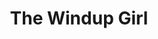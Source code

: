 ---
title: "The Windup Girl"
slug: "the-windup-girl"
subtitle: ""
publisher: "Night Shade Books"
published: "2010"
asin: "1597801585"
authors: 
  - paolo-bacigalupi
started: "2010-11-08"
start_year: "2010"
finished: "2010-11-08"
---